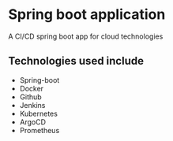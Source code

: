 # Spring boot application
A CI/CD spring boot app for cloud technologies

## Technologies used include
- Spring-boot
- Docker
- Github
- Jenkins
- Kubernetes
- ArgoCD
- Prometheus
